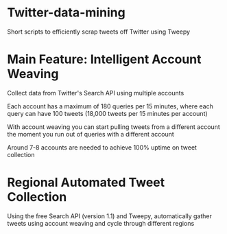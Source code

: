# Twitter-data-mining
Short scripts to efficiently scrap tweets off Twitter using Tweepy

# Main Feature: Intelligent Account Weaving
Collect data from Twitter's Search API using multiple accounts

Each account has a maximum of 180 queries per 15 minutes, where each query can have 100 tweets (18,000 tweets per 15 minutes per account)

With account weaving you can start pulling tweets from a different account the moment you run out of queries with a different account

Around 7-8 accounts are needed to achieve 100% uptime on tweet collection

# Regional Automated Tweet Collection
Using the free Search API (version 1.1) and Tweepy, automatically gather tweets using account weaving and cycle through different regions

